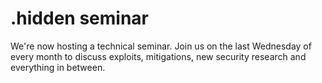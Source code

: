 # .hidden seminar

We're now hosting a technical seminar. Join us on the last Wednesday of every month to discuss exploits, mitigations, new security research and everything in between. 
